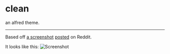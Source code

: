# clean
an alfred theme.

--- 

Based off [a screenshot](http://i.imgur.com/OD4dJ.jpg) [posted](http://www.reddit.com/r/customization/comments/127mlc/os_x_108alfred_finder_geektool_growl_safari/) on Reddit.

It looks like this:
![Screenshot](https://raw.github.com/zackfern/clean/master/Screenshot.png)
